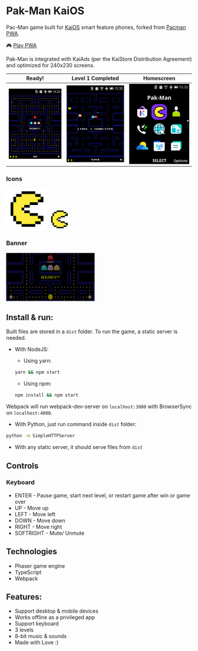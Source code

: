 # Pak-Man KaiOS

Pac-Man game built for [KaiOS](https://www.kaiostech.com/) smart feature phones, forked from [Pacman PWA](https://github.com/vitaliy-bobrov/pacman-pwa).

🎮 [Play PWA](https://vitaliy-bobrov.github.io/pacman-pwa/)

Pak-Man is integrated with KaiAds (per the KaiStore Distribution Agreement) and optimized for 240x230 screens.

Ready!  | Level 1 Completed | Homescreen
------ | ------|----------
![Pak-Man](./pacman-ready.png) | ![Level 1 Completed](./pacman-level-complete.png) | ![Pak-Man Homescreen](./pacman-icon.png) 

### Icons 

![Pak-Man Icon 112px](./src/PakMan_112.png)
![Pak-Man Icon 56px](./src/PakMan_56.png)

### Banner

![Pak-Man Marketing Banner](./PakMan_Banner.png)

## Install & run:

Built files are stored in a `dist` folder. To run the game, a static server is needed.

- With NodeJS:
  - Using yarn:

  ```bash
  yarn && npm start
  ```

  - Using npm:

  ```bash
  npm install && npm start
  ```

Webpack will run webpack-dev-server on `localhost:3000` with BrowserSync on `localhost:4000`.

- With Python, just run command inside `dist` folder:

```bash
python -m SimpleHTTPServer
```

- With any static server, it should serve files from `dist`

## Controls

### Keyboard

- ENTER - Pause game, start next level, or restart game after win or game over
- UP - Move up
- LEFT - Move left
- DOWN - Move down
- RIGHT - Move right
- SOFTRIGHT - Mute/ Unmute

## Technologies

- Phaser game engine
- TypeScript
- Webpack

## Features:

- Support desktop & mobile devices
- Works offline as a privileged app
- Support keyboard
- 3 levels
- 8-bit music & sounds
- Made with Love :)
